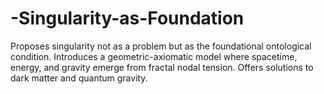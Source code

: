 # -Singularity-as-Foundation
Proposes singularity not as a problem but as the foundational ontological condition. Introduces a geometric-axiomatic model where spacetime, energy, and gravity emerge from fractal nodal tension. Offers solutions to dark matter and quantum gravity.
